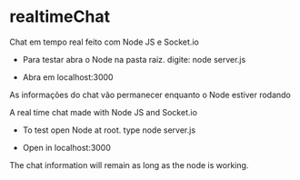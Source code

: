 # realtimeChat


Chat em tempo real feito com Node JS e Socket.io


- Para testar abra o Node na pasta raiz. digite: node server.js

- Abra em localhost:3000


As informações do chat vão permanecer enquanto o Node estiver rodando





A real time chat made with Node JS and Socket.io


- To test open Node at root. type node server.js

- Open in localhost:3000

The chat information will remain as long as the node is working.


